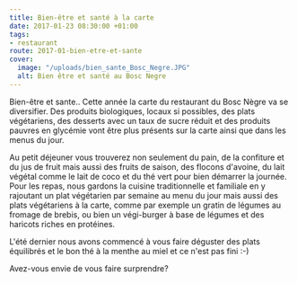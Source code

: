 ```yaml
---
title: Bien-être et santé à la carte
date: 2017-01-23 08:30:00 +01:00
tags:
- restaurant
route: 2017-01-bien-etre-et-sante
cover:
  image: "/uploads/bien_sante_Bosc_Negre.JPG"
  alt: Bien être et santé au Bosc Negre
---
```


Bien-être et sante.. Cette année la carte du restaurant du Bosc Nègre va se diversifier. Des produits biologiques, locaux si possibles,  des plats végétariens, des desserts avec un taux de sucre réduit et des produits pauvres en glycémie vont être plus présents sur la carte ainsi que dans les menus du jour.

Au petit déjeuner vous trouverez non seulement du pain, de la confiture et du jus de fruit mais aussi des fruits de saison, des flocons d'avoine, du lait végétal comme le lait de coco et du thé vert pour bien démarrer la journée. Pour les repas, nous gardons la cuisine traditionnelle et familiale en y rajoutant un plat végétarien par semaine au menu du jour mais aussi des plats végétariens à la carte, comme par exemple un gratin de légumes au fromage de brebis, ou bien un végi-burger à base de légumes et des haricots riches en protéines. 

L'été dernier nous avons commencé à vous faire déguster des plats équilibrés et le bon thé à la menthe au miel et ce n'est pas fini  :-)

Avez-vous envie de vous faire surprendre?